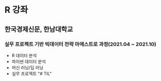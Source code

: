 # R 강좌

## 한국경제신문, 한남대학교
### 실무 프로젝트 기반 빅데이터 전략 마에스트로 과정(2021.04 ~ 2021.10)
- R 데이터 분석
- 파이썬 데이터 분석
- 머신 러닝/딥 러닝
- 실무 프로젝트
"# TIL" 
